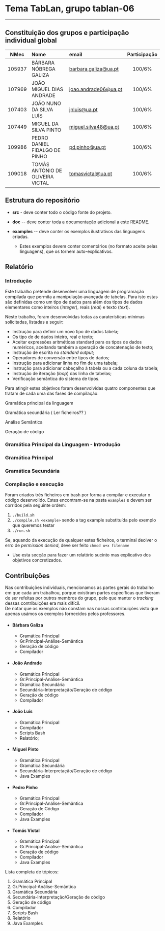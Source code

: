 # Tema **TabLan**, grupo **tablan-06**
-----

## Constituição dos grupos e participação individual global

| NMec | Nome | email | Participação |
|:---:|:---|:---|:---:|
| 105937 | BÁRBARA NÓBREGA GALIZA | barbara.galiza@ua.pt | 100/6% |
| 107969 | JOÃO MIGUEL DIAS ANDRADE | joao.andrade06@ua.pt | 100/6% |
| 107403 | JOÃO NUNO DA SILVA LUÍS | jnluis@ua.pt | 100/6% |
| 107449 | MIGUEL DA SILVA PINTO | miguel.silva48@ua.pt | 100/6% |
| 109986 | PEDRO DANIEL FIDALGO DE PINHO | pd.pinho@ua.pt | 100/6% |
| 109018 | TOMÁS ANTÓNIO DE OLIVEIRA VICTAL | tomasvictal@ua.pt | 100/6% |

## Estrutura do repositório

- **src** - deve conter todo o código fonte do projeto.

- **doc** -- deve conter toda a documentação adicional a este README.

- **examples** -- deve conter os exemplos ilustrativos das linguagens criadas.

    - Estes exemplos devem conter comentários (no formato aceite pelas linguagens),
      que os tornem auto-explicativos.

## Relatório

### **Introdução**

Este trabalho pretende desenvolver uma linguagem de programação compilada que permita a manipulação avançada de tabelas. Para isto estas são definidas como um tipo de dados para além dos tipos de dados elementares como inteiros (*integer*),  reais (*real*) e texto (*text*).

Neste trabalho, foram desenvolvidas todas as caraterísticas mínimas solicitadas, listadas a seguir:
- Instrução para definir um novo tipo de dados tabela;
- Os tipo de de dados inteiro, real e texto;
- Aceitar expressões aritméticas standard para os tipos de dados numéricos, aceitando também a operação de concatenação de texto;
- Instrução de escrita no *standard output*;
- Operadores de conversão entre tipos de dados;
- Instrução para adicionar linha no fim de uma tabela;
- Instrução para adicionar cabeçalho à tabela ou a cada coluna da tabela;
- Instrução de iteração (*loop*) das linha de tabelas;
- Verificação semântica do sistema de tipos.

Para atingir estes objetivos foram desenvolvidas quatro componentes que tratam de cada uma das fases de compilação:

Gramática principal da linguagem

Gramática secundária ( Ler ficheiros?? )

Análise Semântica

Geração de código

### **Gramática Principal da Linguagem - Introdução**
### **Gramática Principal**

### **Gramática Secundária**

### **Compilação e execução**
Foram criados três ficheiros em bash por forma a compilar e executar o código desenvolido.
Estes encontram-se na pasta ```examples``` e devem ser corridos pela seguinte ordem:
1. `./build.sh`
2. `./compile.sh <example>` sendo a tag example substituída pelo exemplo que queremos testar
3. `./run.sh`  

Se, aquando da execução de qualquer estes ficheiros, o terminal deolver o erro de *permission denied*, deve ser feito `chmod u+x filename `

- Use esta secção para fazer um relatório sucinto mas explicativo dos objetivos concretizados.

## Contribuições
Nas contribuições individuais, mencionamos as partes gerais do trabalho em que cada um trabalhou, porque existiram partes específicas que tiveram de ser refeitas por outros membros do grupo, pelo que manter o *tracking* dessas contribuições era mais difícil. <br>
De notar que os exemplos não constam nas nossas contribuições visto que apenas usámos os exemplos fornecidos pelos professores.

+ #### **Bárbara Galiza**
  + Gramática Principal
  + Gr.Principal-Análise-Semântica
  + Geração de código
  + Compilador
+ #### **João Andrade**
  + Gramática Principal
  + Gr.Principal-Análise-Semântica
  + Gramática Secundária
  + Secundária-Interpretação/Geração de código
  + Geração de código
  + Compilador
+ #### **João Luís**
  + Gramática Principal
  + Compilador
  + Scripts Bash
  + Relatório;
+ #### **Miguel Pinto**
  + Gramática Principal
  + Gramática Secundária
  + Secundária-Interpretação/Geração de código
  + Java Examples
+ #### **Pedro Pinho**
  + Gramática Principal
  + Gr.Principal-Análise-Semântica
  + Geração de Código
  + Compilador
  + Java Examples
+ #### **Tomás Victal**
  + Gramática Principal
  + Gr.Principal-Análise-Semântica
  + Geração de código
  + Compilador
  + Java Examples

Lista completa de tópicos: <br>
1. Gramática Principal  <br>
2. Gr.Principal-Análise-Semântica  <br>
3. Gramática Secundária  <br>
4. Secundária-Interpretação/Geração de código <br>
5. Geração de código <br>
6. Compilador <br>
7. Scripts Bash <br>
8. Relatório <br>
9. Java Examples <br>
<br>